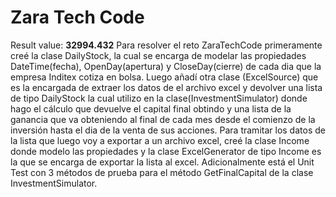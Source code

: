 # Zara Tech Code
Result value: **32994.432**
Para resolver el reto ZaraTechCode primeramente creé la clase DailyStock, la cual se encarga de modelar las propiedades
DateTime(fecha), OpenDay(apertura) y CloseDay(cierre) de cada dia que la empresa Inditex cotiza en bolsa. Luego añadí 
otra clase (ExcelSource) que es la encargada de extraer los datos de el archivo excel y devolver una lista de tipo DailyStock
la cual utilizo en la clase(InvestmentSimulator) donde hago el cálculo que devuelve el capital final obtindo y una lista de 
la ganancia que va obteniendo al final de cada mes desde el comienzo de la inversión hasta el dia de la venta de sus acciones.
Para tramitar los datos de la lista que luego voy a exportar a un archivo excel, creé la clase Income donde modelo las 
propiedades y la clase ExcelGenerator de tipo Income es la que se encarga de exportar la lista al excel. Adicionalmente 
está el Unit Test con 3 métodos de prueba para el método GetFinalCapital de la clase InvestmentSimulator. 